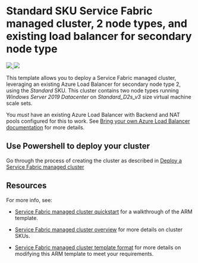 # Standard SKU Service Fabric managed cluster, 2 node types, and existing load balancer for secondary node type

<a href="https://portal.azure.com/#create/Microsoft.Template/uri/https%3A%2F%2Fraw.githubusercontent.com%2FAzure-Samples%2Fservice-fabric-cluster-templates%2Fmaster%2FSF-Managed-Standard-SKU-2-NT-BYOLB%2Fazuredeploy.json" target="_blank">
    <img src="http://azuredeploy.net/deploybutton.png"/>
</a>
<a href="http://armviz.io/#/?load=https%3A%2F%2Fraw.githubusercontent.com%2FAzure-Samples%2Fservice-fabric-cluster-templates%2Fmaster%2FSF-Managed-Standard-SKU-2-NT-BYOLB%2Fazuredeploy.json" target="_blank">
    <img src="http://armviz.io/visualizebutton.png"/>
</a>

This template allows you to deploy a Service Fabric managed cluster, leveraging an existing Azure Load Balancer for secondary node type 2, using the *Standard* SKU. This cluster contains two node types running *Windows Server 2019 Datacenter* on *Standard_D2s_v3* size virtual machine scale sets.

You *must* have an existing Azure Load Balancer with Backend and NAT pools configured for this to work. See [Bring your own Azure Load Balancer documentation](https://docs.microsoft.com/azure/service-fabric/how-to-managed-cluster-networking#bring-your-own-azure-load-balancer) for more details.

## Use Powershell to deploy your cluster

Go through the process of creating the cluster as described in [Deploy a Service Fabric managed cluster](https://docs.microsoft.com/azure/service-fabric/tutorial-managed-cluster-deploy)

## Resources

For more info, see:

- [Service Fabric managed cluster quickstart](https://docs.microsoft.com/azure/service-fabric/quickstart-managed-cluster-template) for a walkthrough of the ARM template.

- [Service Fabric managed cluster overview](https://docs.microsoft.com/azure/service-fabric/overview-managed-cluster) for more details on cluster SKUs.

- [Service Fabric managed cluster template format](https://docs.microsoft.com/azure/templates/microsoft.servicefabric/2021-07-01-preview/managedclusters) for more details on modifying this ARM template to meet your requirements.
